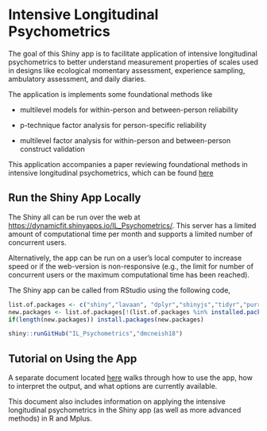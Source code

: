 
<!-- README.md is generated from README.Rmd. Please edit that file -->

# Intensive Longitudinal Psychometrics

<!-- badges: start -->
<!-- badges: end -->

The goal of this Shiny app is to facilitate application of intensive
longitudinal psychometrics to better understand measurement properties
of scales used in designs like ecological momentary assessment,
experience sampling, ambulatory assessment, and daily diaries.

The application is implements some foundational methods like

- multilevel models for within-person and between-person reliability

- p-technique factor analysis for person-specific reliability

- multilevel factor analysis for within-person and between-person
  construct validation

This application accompanies a paper reviewing foundational methods in
intensive longitudinal psychometrics, which can be found
[here](https://osf.io/dmpwc)

## Run the Shiny App Locally

The Shiny all can be run over the web at
<https://dynamicfit.shinyapps.io/IL_Psychometrics/>. This server has a
limited amount of computational time per month and supports a limited
number of concurrent users.

Alternatively, the app can be run on a user’s local computer to increase
speed or if the web-version is non-responsive (e.g., the limit for
number of concurrent users or the maximum computational time has been
reached).

The Shiny app can be called from RStudio using the following code,

``` r
list.of.packages <- c("shiny","lavaan", "dplyr","shinyjs","tidyr","purrr","ggplot2","lme4","misty")
new.packages <- list.of.packages[!(list.of.packages %in% installed.packages()[,"Package"])]
if(length(new.packages)) install.packages(new.packages)

shiny::runGitHub("IL_Psychometrics","dmcneish18")
```

## Tutorial on Using the App

A separate document located [here](https://osf.io/3zuwb) walks through
how to use the app, how to interpret the output, and what options are
currently available.

This document also includes information on applying the intensive
longitudinal psychometrics in the Shiny app (as well as more advanced
methods) in R and Mplus.
